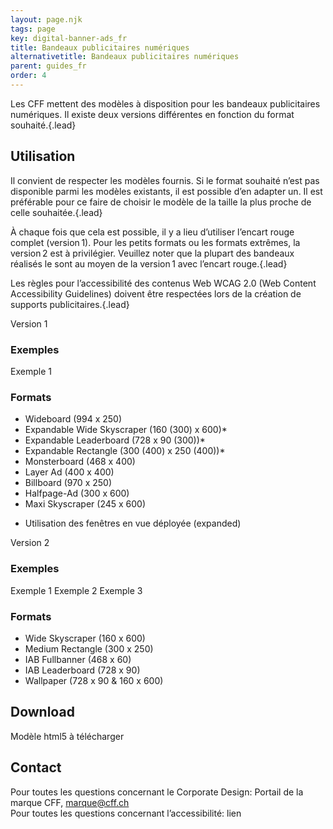 ```yaml
---
layout: page.njk
tags: page
key: digital-banner-ads_fr
title: Bandeaux publicitaires numériques
alternativetitle: Bandeaux publicitaires numériques
parent: guides_fr
order: 4
---
```


Les CFF mettent des modèles à disposition pour les bandeaux publicitaires numériques. Il existe deux versions différentes en fonction du format souhaité.{.lead}  
 
## Utilisation
Il convient de respecter les modèles fournis. Si le format souhaité n’est pas disponible parmi les modèles existants, il est possible d’en adapter un. Il est préférable pour ce faire de choisir le modèle de la taille la plus proche de celle souhaitée.{.lead}
 
À chaque fois que cela est possible, il y a lieu d’utiliser l’encart rouge complet (version 1). Pour les petits formats ou les formats extrêmes, la version 2 est à privilégier. Veuillez noter que la plupart des bandeaux réalisés le sont au moyen de la version 1 avec l’encart rouge.{.lead}

Les règles pour l’accessibilité des contenus Web WCAG 2.0 (Web Content Accessibility Guidelines) doivent être respectées lors de la création de supports publicitaires.{.lead}

<sbb-tab-group class="tab-documentation" initial-selected-index="0">
<sbb-tab-label>Version 1</sbb-tab-label>
<sbb-tab>

### Exemples
<sbb-link variant="inline" type="button" target="_blank" href="https://api.eu.kaltura.com/p/324/sp/32400/embedIframeJs/uiconf_id/23453841/partner_id/324?iframeembed=true&playerId=kaltura_player&entry_id=0_rshzxi49">Exemple 1</sbb-link>

### Formats
- Wideboard (994 x 250)</li>
- Expandable Wide Skyscraper (160 (300) x 600)* </li>
- Expandable Leaderboard (728 x 90 (300))* </li>
- Expandable Rectangle (300 (400) x 250 (400))* </li>
- Monsterboard (468 x 400) </li>
- Layer Ad (400 x 400) </li>
- Billboard (970 x 250) </li>
- Halfpage-Ad (300 x 600) </li>
- Maxi Skyscraper (245 x 600)</li>

* Utilisation des fenêtres en vue déployée (expanded)

</sbb-tab>
<sbb-tab-label>Version 2</sbb-tab-label>
<sbb-tab>

### Exemples
<sbb-link variant="inline" type="button" target="_blank" href="https://api.eu.kaltura.com/p/324/sp/32400/embedIframeJs/uiconf_id/23453841/partner_id/324?iframeembed=true&playerId=kaltura_player&entry_id=0_b25tcfpk">Exemple 1</sbb-link>
<sbb-link variant="inline" type="button" target="_blank" href="https://api.eu.kaltura.com/p/324/sp/32400/embedIframeJs/uiconf_id/23453841/partner_id/324?iframeembed=true&playerId=kaltura_player&entry_id=0_axviyik4">Exemple 2</sbb-link>
<sbb-link variant="inline" type="button" target="_blank" href="https://api.eu.kaltura.com/p/324/sp/32400/embedIframeJs/uiconf_id/23453841/partner_id/324?iframeembed=true&playerId=kaltura_player&entry_id=0_3kl5zla7">Exemple 3</sbb-link>

### Formats
- Wide Skyscraper (160 x 600) </li>
- Medium Rectangle (300 x 250) </li>
- IAB Fullbanner (468 x 60) </li>
- IAB Leaderboard (728 x 90) </li>
- Wallpaper (728 x 90 & 160 x 600) </li>

</sbb-tab>
</sbb-tab-group>

## Download 
<sbb-secondary-button-link size="m" href="/assets/downloads/digitale-werbebanner.zip">
Modèle html5 à télécharger
</sbb-secondary-button-link>


## Contact
Pour toutes les questions concernant le Corporate Design: <sbb-link variant="inline" type="button" target="_blank" href="https://brand.sbb.ch/hub/2/fr">Portail de la marque CFF</sbb-link>, <sbb-link variant="inline" type="button" href="mailto:marque@cff.ch">marque@cff.ch</sbb-link>   
Pour toutes les questions concernant l’accessibilité: <sbb-link variant="inline" type="button" href="/{{page.lang}}/accessibility/introduction/contact/">lien</sbb-link>